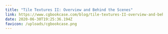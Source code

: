 ```yaml
---
title: "Tile Textures II: Overview and Behind the Scenes"
link: https://www.cgbookcase.com/blog/tile-textures-II-overview-and-behind-the-scenes
date: 2020-06-30T19:25:36.194Z
favicon: /uploads/cgbookcase.png
---
```

